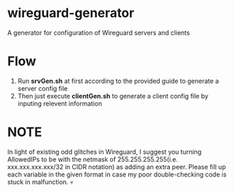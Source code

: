 # wireguard-generator
A generator for configuration of Wireguard servers and clients

# Flow
1. Run __srvGen.sh__ at first according to the provided guide to generate a server config file
2. Then just execute __clientGen.sh__ to generate a client config file by inputing relevent information

# NOTE
In light of existing odd glitches in Wireguard, I suggest you turning AllowedIPs to be with the netmask of 255.255.255.255(i.e. xxx.xxx.xxx.xxx/32 in CIDR notation) as adding an extra peer.
Please fill up each variable in the given format in case my poor double-checking code is stuck in malfunction. 💀

